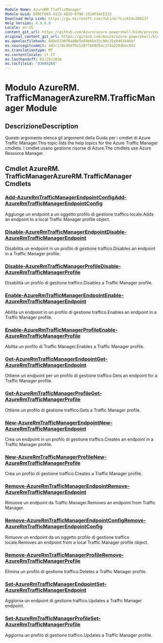 ```yaml
---
Module Name: AzureRM.TrafficManager
Module Guid: D48CF693-4125-4D2D-8790-1514F44CE325
Download Help Link: https://go.microsoft.com/fwlink/?LinkId=280237
Help Version: 4.0.0.0
Locale: en-US
content_git_url: https://github.com/Azure/azure-powershell/blob/preview/src/ResourceManager/TrafficManager/Commands.TrafficManager2/help/AzureRM.TrafficManager.md
original_content_git_url: https://github.com/Azure/azure-powershell/blob/preview/src/ResourceManager/TrafficManager/Commands.TrafficManager2/help/AzureRM.TrafficManager.md
ms.openlocfilehash: 049e5330f0ad8e5e84b65e15c99c35e8481b46bf
ms.sourcegitcommit: 4d2c178cd6df9151877b08d54c1f4a228dbec9d1
ms.translationtype: MT
ms.contentlocale: it-IT
ms.lasthandoff: 01/29/2020
ms.locfileid: "93685268"
---
```

# <span data-ttu-id="dd446-101">Modulo AzureRM. TrafficManager</span><span class="sxs-lookup"><span data-stu-id="dd446-101">AzureRM.TrafficManager Module</span></span>
## <span data-ttu-id="dd446-102">Descrizione</span><span class="sxs-lookup"><span data-stu-id="dd446-102">Description</span></span>
<span data-ttu-id="dd446-103">Questo argomento elenca gli argomenti della Guida per i cmdlet di Azure Traffic Manager.</span><span class="sxs-lookup"><span data-stu-id="dd446-103">This topic lists the help topics for the Azure Traffic Manager cmdlets.</span></span> <span data-ttu-id="dd446-104">I cmdlet usano gestione risorse di Azure.</span><span class="sxs-lookup"><span data-stu-id="dd446-104">The cmdlets use Azure Resource Manager.</span></span>

## <span data-ttu-id="dd446-105">Cmdlet AzureRM. TrafficManager</span><span class="sxs-lookup"><span data-stu-id="dd446-105">AzureRM.TrafficManager Cmdlets</span></span>
### [<span data-ttu-id="dd446-106">Add-AzureRmTrafficManagerEndpointConfig</span><span class="sxs-lookup"><span data-stu-id="dd446-106">Add-AzureRmTrafficManagerEndpointConfig</span></span>](Add-AzureRmTrafficManagerEndpointConfig.md)
<span data-ttu-id="dd446-107">Aggiunge un endpoint a un oggetto profilo di gestione traffico locale.</span><span class="sxs-lookup"><span data-stu-id="dd446-107">Adds an endpoint to a local Traffic Manager profile object.</span></span>

### [<span data-ttu-id="dd446-108">Disable-AzureRmTrafficManagerEndpoint</span><span class="sxs-lookup"><span data-stu-id="dd446-108">Disable-AzureRmTrafficManagerEndpoint</span></span>](Disable-AzureRmTrafficManagerEndpoint.md)
<span data-ttu-id="dd446-109">Disabilita un endpoint in un profilo di gestione traffico.</span><span class="sxs-lookup"><span data-stu-id="dd446-109">Disables an endpoint in a Traffic Manager profile.</span></span>

### [<span data-ttu-id="dd446-110">Disable-AzureRmTrafficManagerProfile</span><span class="sxs-lookup"><span data-stu-id="dd446-110">Disable-AzureRmTrafficManagerProfile</span></span>](Disable-AzureRmTrafficManagerProfile.md)
<span data-ttu-id="dd446-111">Disabilita un profilo di gestione traffico.</span><span class="sxs-lookup"><span data-stu-id="dd446-111">Disables a Traffic Manager profile.</span></span>

### [<span data-ttu-id="dd446-112">Enable-AzureRmTrafficManagerEndpoint</span><span class="sxs-lookup"><span data-stu-id="dd446-112">Enable-AzureRmTrafficManagerEndpoint</span></span>](Enable-AzureRmTrafficManagerEndpoint.md)
<span data-ttu-id="dd446-113">Abilita un endpoint in un profilo di gestione traffico.</span><span class="sxs-lookup"><span data-stu-id="dd446-113">Enables an endpoint in a Traffic Manager profile.</span></span>

### [<span data-ttu-id="dd446-114">Enable-AzureRmTrafficManagerProfile</span><span class="sxs-lookup"><span data-stu-id="dd446-114">Enable-AzureRmTrafficManagerProfile</span></span>](Enable-AzureRmTrafficManagerProfile.md)
<span data-ttu-id="dd446-115">Abilita un profilo di Traffic Manager.</span><span class="sxs-lookup"><span data-stu-id="dd446-115">Enables a Traffic Manager profile.</span></span>

### [<span data-ttu-id="dd446-116">Get-AzureRmTrafficManagerEndpoint</span><span class="sxs-lookup"><span data-stu-id="dd446-116">Get-AzureRmTrafficManagerEndpoint</span></span>](Get-AzureRmTrafficManagerEndpoint.md)
<span data-ttu-id="dd446-117">Ottiene un endpoint per un profilo di gestione traffico.</span><span class="sxs-lookup"><span data-stu-id="dd446-117">Gets an endpoint for a Traffic Manager profile.</span></span>

### [<span data-ttu-id="dd446-118">Get-AzureRmTrafficManagerProfile</span><span class="sxs-lookup"><span data-stu-id="dd446-118">Get-AzureRmTrafficManagerProfile</span></span>](Get-AzureRmTrafficManagerProfile.md)
<span data-ttu-id="dd446-119">Ottiene un profilo di gestione traffico.</span><span class="sxs-lookup"><span data-stu-id="dd446-119">Gets a Traffic Manager profile.</span></span>

### [<span data-ttu-id="dd446-120">New-AzureRmTrafficManagerEndpoint</span><span class="sxs-lookup"><span data-stu-id="dd446-120">New-AzureRmTrafficManagerEndpoint</span></span>](New-AzureRmTrafficManagerEndpoint.md)
<span data-ttu-id="dd446-121">Crea un endpoint in un profilo di gestione traffico.</span><span class="sxs-lookup"><span data-stu-id="dd446-121">Creates an endpoint in a Traffic Manager profile.</span></span>

### [<span data-ttu-id="dd446-122">New-AzureRmTrafficManagerProfile</span><span class="sxs-lookup"><span data-stu-id="dd446-122">New-AzureRmTrafficManagerProfile</span></span>](New-AzureRmTrafficManagerProfile.md)
<span data-ttu-id="dd446-123">Crea un profilo di gestione traffico.</span><span class="sxs-lookup"><span data-stu-id="dd446-123">Creates a Traffic Manager profile.</span></span>

### [<span data-ttu-id="dd446-124">Remove-AzureRmTrafficManagerEndpoint</span><span class="sxs-lookup"><span data-stu-id="dd446-124">Remove-AzureRmTrafficManagerEndpoint</span></span>](Remove-AzureRmTrafficManagerEndpoint.md)
<span data-ttu-id="dd446-125">Rimuove un endpoint da Traffic Manager.</span><span class="sxs-lookup"><span data-stu-id="dd446-125">Removes an endpoint from Traffic Manager.</span></span>

### [<span data-ttu-id="dd446-126">Remove-AzureRmTrafficManagerEndpointConfig</span><span class="sxs-lookup"><span data-stu-id="dd446-126">Remove-AzureRmTrafficManagerEndpointConfig</span></span>](Remove-AzureRmTrafficManagerEndpointConfig.md)
<span data-ttu-id="dd446-127">Rimuove un endpoint da un oggetto profilo di gestione traffico locale.</span><span class="sxs-lookup"><span data-stu-id="dd446-127">Removes an endpoint from a local Traffic Manager profile object.</span></span>

### [<span data-ttu-id="dd446-128">Remove-AzureRmTrafficManagerProfile</span><span class="sxs-lookup"><span data-stu-id="dd446-128">Remove-AzureRmTrafficManagerProfile</span></span>](Remove-AzureRmTrafficManagerProfile.md)
<span data-ttu-id="dd446-129">Elimina un profilo di gestione traffico.</span><span class="sxs-lookup"><span data-stu-id="dd446-129">Deletes a Traffic Manager profile.</span></span>

### [<span data-ttu-id="dd446-130">Set-AzureRmTrafficManagerEndpoint</span><span class="sxs-lookup"><span data-stu-id="dd446-130">Set-AzureRmTrafficManagerEndpoint</span></span>](Set-AzureRmTrafficManagerEndpoint.md)
<span data-ttu-id="dd446-131">Aggiorna un endpoint di gestione traffico.</span><span class="sxs-lookup"><span data-stu-id="dd446-131">Updates a Traffic Manager endpoint.</span></span>

### [<span data-ttu-id="dd446-132">Set-AzureRmTrafficManagerProfile</span><span class="sxs-lookup"><span data-stu-id="dd446-132">Set-AzureRmTrafficManagerProfile</span></span>](Set-AzureRmTrafficManagerProfile.md)
<span data-ttu-id="dd446-133">Aggiorna un profilo di gestione traffico.</span><span class="sxs-lookup"><span data-stu-id="dd446-133">Updates a Traffic Manager profile.</span></span>


